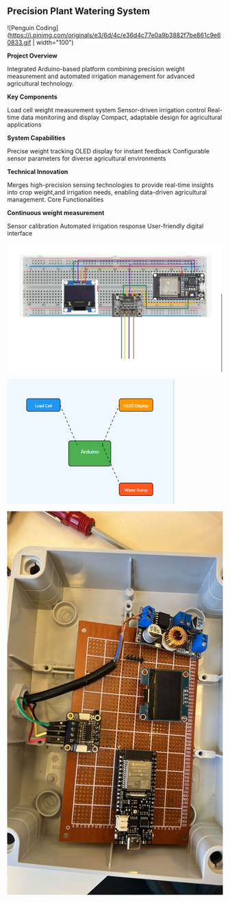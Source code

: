 ## Precision Plant Watering System

![Penguin Coding](https://i.pinimg.com/originals/e3/6d/4c/e36d4c77e0a9b3882f7be861c9e60833.gif | width="100")

**Project Overview**

Integrated Arduino-based platform combining precision weight measurement and automated irrigation management for advanced agricultural technology.

**Key Components**

Load cell weight measurement system
Sensor-driven irrigation control
Real-time data monitoring and display
Compact, adaptable design for agricultural applications

**System Capabilities**

Precise weight tracking
OLED display for instant feedback
Configurable sensor parameters for diverse agricultural environments

**Technical Innovation**

Merges high-precision sensing technologies to provide   real-time insights into crop weight,and irrigation needs, enabling data-driven agricultural management.
Core Functionalities

**Continuous weight measurement**

Sensor calibration
Automated irrigation response
User-friendly digital interface




![alt text](image.png)

![alt text](image-2.png)


![alt text](image-1.png)


